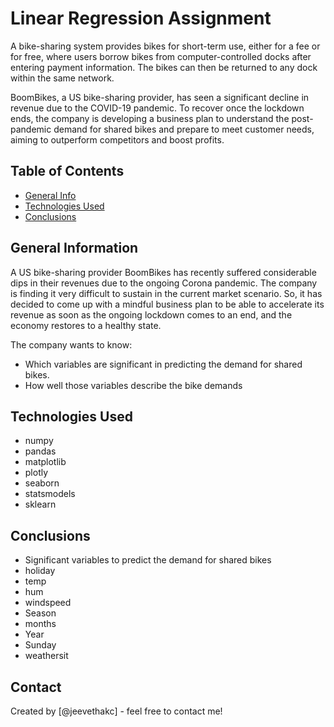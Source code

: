 # Linear Regression Assignment
A bike-sharing system provides bikes for short-term use, either for a fee or for free, where users borrow bikes from computer-controlled docks after entering payment information. The bikes can then be returned to any dock within the same network.

BoomBikes, a US bike-sharing provider, has seen a significant decline in revenue due to the COVID-19 pandemic. To recover once the lockdown ends, the company is developing a business plan to understand the post-pandemic demand for shared bikes and prepare to meet customer needs, aiming to outperform competitors and boost profits.

## Table of Contents
* [General Info](#general-information)
* [Technologies Used](#technologies-used)
* [Conclusions](#conclusions)


<!-- You can include any other section that is pertinent to your problem -->

## General Information
A US bike-sharing provider BoomBikes has recently suffered considerable dips in their revenues due to the ongoing Corona pandemic. The company is finding it very difficult to sustain in the current market scenario. So, it has decided to come up with a mindful business plan to be able to accelerate its revenue as soon as the ongoing lockdown comes to an end, and the economy restores to a healthy state.

The company wants to know:

- Which variables are significant in predicting the demand for shared bikes.
- How well those variables describe the bike demands


<!-- You don't have to answer all the questions - just the ones relevant to your project. -->


## Technologies Used
- numpy 
- pandas 
- matplotlib 
- plotly 
- seaborn 
- statsmodels 
- sklearn


## Conclusions
- Significant variables to predict the demand for shared bikes
- holiday
- temp
- hum
- windspeed
- Season
- months
- Year 
- Sunday
- weathersit


<!-- As the libraries versions keep on changing, it is recommended to mention the version of library used in this project -->



## Contact
Created by [@jeevethakc] - feel free to contact me!


<!-- Optional -->
<!-- ## License -->
<!-- This project is open source and available under the [... License](). -->

<!-- You don't have to include all sections - just the one's relevant to your project -->
